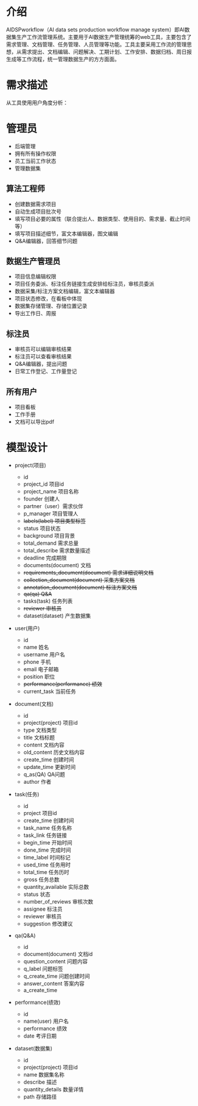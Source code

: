 # 介绍

AIDSPworkflow（AI data sets production workflow manage system）即AI数据集生产工作流管理系统。主要用于AI数据生产管理统筹的web工具，主要包含了需求管理、文档管理、任务管理、人员管理等功能。工具主要采用工作流的管理思想，从需求提出、文档编辑、问题解决、工期计划、工作安排、数据归档、周日报生成等工作流程，统一管理数据生产的方方面面。

# 需求描述

从工具使用用户角度分析：

# 管理员

- 后端管理
- 拥有所有操作权限
- 员工当前工作状态
- 管理数据集

## 算法工程师

- 创建数据需求项目
- 自动生成项目批次号
- 填写项目必要的属性（联合提出人、数据类型、使用目的、需求量、截止时间等）
- 填写项目描述细节，富文本编辑器，图文编辑
- Q&A编辑器，回答细节问题

## 数据生产管理员

- 项目信息编辑权限
- 项目任务委派、标注任务链接生成安排给标注员，审核员委派
- 数据采集/标注方案文档编辑，富文本编辑器
- 项目状态修改，在看板中体现
- 数据集存储管理、存储位置记录
- 导出工作日、周报

## 标注员

- 审核员可以编辑审核结果
- 标注员可以查看审核结果
- Q&A编辑器，提出问题
- 日常工作登记、工作量登记

## 所有用户

- 项目看板
- 工作手册
- 文档可以导出pdf

# 模型设计

- project(项目)
    - id
    - project_id 项目id
    - project_name 项目名称
    - founder 创建人
    - partner（user）需求伙伴
    - p_manager 项目管理人
    - ~~labels(label) 项目类型标签~~
    - status  项目状态
    - background 项目背景
    - total_demand 需求总量
    - total_describe 需求数量描述
    - deadline 完成期限
    - documents(document) 文档
    - ~~requirements_document(document) 需求详细说明文档~~
    - ~~collection_document(document) 采集方案文档~~
    - ~~annotation_document(document) 标注方案文档~~
    - ~~qa(qa) Q&A~~
    - tasks(task) 任务列表
    - ~~reviewer 审核员~~
    - dataset(dataset) 产生数据集
    
- user(用户)
    - id
    - name 姓名
    - username 用户名
    - phone 手机
    - email 电子邮箱
    - position 职位
    - ~~performance(performance) 绩效~~
    - current_task 当前任务
    
<!--- - label(项目标签)
    - id 
    - project_id(project) 项目id
    - name 标签名-->
    
 <!--- - status(项目状态)
    - id 
    - serial_number 看板序号
    - name 状态名
    - project_id(project) 项目id -->
    
- document(文档)
    - id
    - project(project) 项目id
    - type 文档类型
    - title 文档标题
    - content 文档内容
    - old_content 历史文档内容
    - create_time 创建时间
    - update_time 更新时间
    - q_as(QA) QA问题
    - author 作者

- task(任务)
    - id
    - project 项目id
    - create_time 创建时间
    - task_name 任务名称
    - task_link 任务链接
    - begin_time 开始时间
    - done_time 完成时间
    - time_label 时间标记
    - used_time 任务用时
    - total_time 任务历时
    - gross 任务总数
    - quantity_available 实际总数
    - status 状态
    - number_of_reviews 审核次数
    - assignee 标注员
    - reviewer 审核员
    - suggestion 修改建议
    
- qa(Q&A)
    - id
    - document(document) 文档id
    - question_content 问题内容
    - q_label 问题标签
    - q_create_time 问题创建时间
    - answer_content 答案内容
    - a_create_time
    
- performance(绩效)
    - id
    - name(user) 用户名
    - performance 绩效
    - date 考评日期

- dataset(数据集)
    - id
    - project(project) 项目id
    - name 数据集名称
    - describe 描述
    - quantity_details 数量详情
    - path 存储路径